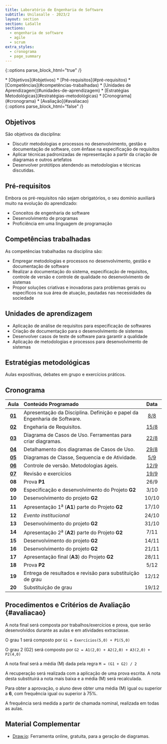 ```yaml
---
title: Laboratório de Engenharia de Software
subtitle: Unilasalle - 2023/2
layout: section
section: LaSalle
sections:
  - engenharia de software
  - agile
  - scrum
extra_styles:
  - cronograma
  - page_summary
---
```

{::options parse_block_html="true" /}
<div id="page_summary">
* [Objetivos](#objetivos)
* [Pré-requisitos](#pré-requisitos)
* [Competências](#competências-trabalhadas)
* [Unidades de Aprendizagem](#unidades-de-aprendizagem)
* [Estratégias Metodológicas](#estratégias-metodológicas)
* [Cronograma](#cronograma) 
* [Avaliação](#avaliacao)
</div>
{::options parse_block_html="false" /}

## Objetivos

São objetivos da disciplina:

* Discutir metodologias e processos no desenvolvimento, gestão e documentação de software, com ênfase na especificação de requisitos
* Aplicar técnicas padronizadas de representação a partir da criação de diagramas e outros artefatos
* Desenvolver protótipos atendendo as metodologias e técnicas discutidas.


## Pré-requisitos

Embora os pré-requisitos não sejam obrigatórios, o seu domínio auxiliará muito na evolução do aprendizado:

* Conceitos de engenharia de software
* Desenvolvimento de programas
* Proficiência em uma linguagem de programação


## Competências trabalhadas

As competências trabalhadas na disciplina são:

 * Empregar metodologias e processos no desenvolvimento, gestão e documentação de software
* Realizar a documentação do sistema, especificação de requisitos, controle de versão e controle de qualidade no desenvolvimento de sistemas
* Propor soluções criativas e inovadoras para problemas gerais ou específicos na sua área de atuação, pautadas nas necessidades da sociedade


## Unidades de aprendizagem

* Aplicação de análise de requisitos para especificação de softwares
* Criação de documentação para o desenvolvimento de sistemas
* Desenvolver casos de teste de software para garantir a qualidade
* Aplicação de metodologias e processos para desenvolvimento de sistemas

## Estratégias metodológicas

Aulas expositivas, debates em grupo e exercícios práticos.

## Cronograma

| Aula | Conteúdo Programado | Data |
| :--: | :------------------ | :--: |
| [**01**](lectures/engswlab/lecture-01) | Apresentação da Disciplina. Definição e papel da Engenharia de Software. | [8/8](lectures/engswlab/lecture-01) |
| [**02**](lectures/engswlab/lecture-02) | Engeharia de Requisitos. | [15/8](lectures/engswlab/lecture-02) |
| [**03**](lectures/engswlab/lecture-03) | Diagrama de Casos de Uso. Ferramentas para criar diagramas. | [22/8](lectures/engswlab/lecture-03) |
| [**04**](lectures/engswlab/lecture-04) | Detalhamento dos diagramas de Casos de Uso. | [29/8](lectures/engswlab/lecture-04) |
| [**05**](lectures/engswlab/lecture-05) | Diagramas de Classe, Sequencia e de Atividade. | [5/9](lectures/engswlab/lecture-05) |
| [**06**](lectures/engswlab/lecture-06) | Controle de versão. Metodologias ágeis. | [12/9](lectures/engswlab/lecture-06) |
| [**07**](lectures/engswlab/lecture-07) | Revisão e exercícios | [19/9](lectures/engswlab/lecture-07) |
| **08** | Prova **P1** | 26/9 |
| **09** | Especificação e desenvolvimento do Projeto **G2** | 3/10 |
| **10** | Desenvolvimento do projeto **G2** | 10/10 |
| **11** | Apresentação 1<sup>a</sup> (**A1**) parte do Projeto **G2** | 17/10 |
| **12** | _Evento institucional_ | 24/10 |
| **13** | Desenvolvimento do projeto **G2**  | 31/10 |
| **14** | Apresentação 2<sup>a</sup> (**A2**) parte do Projeto **G2** | 7/11 |
| **15** | Desenvolvimento do projeto **G2**   | 14/11 |
| **16** | Desenvolvimento do projeto **G2** | 21/11 |
| **17** | Apresentação final (**A3**) do Projeto **G2** | 28/11 |
| **18** | Prova **P2** | 5/12 |
| **19** | Entrega de resultados e revisão para substituição de grau | 12/12 |
| **20** | Substituição de grau | 19/12 |


## Procedimentos e Critérios de Avaliação {#avaliacao}

A nota final será composta por trabalhos/exercícios e prova, que serão desenvolvidos durante as aulas e em atividades extraclasse.

O grau 1 será composto por `G1 = Exercícios(5,0) + P1(5,0)`

O grau 2 (G2) será composto por `G2 = A1(2,0) + A2(2,0) + A3(2,0) + P2(4,0)`

A nota final será a média (M) dada pela regra `M = (G1 + G2) / 2`

A recuperação será realizada com a aplicação de uma prova escrita. A nota desta substituirá a nota mais baixa e a média (M) será recalculada.

Para obter a aprovação, o aluno deve obter uma média (M) igual ou superior a **6**, com frequência igual ou superior à 75%.

A frequência será medida a partir de chamada nominal, realizada em todas as aulas.

## Material Complementar

* [Draw.io](https://app.diagrams.net/): Ferramenta online, gratuita, para a geração de diagramas.
